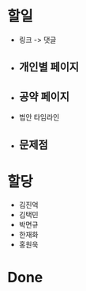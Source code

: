 할일
====================
* 링크 -> 댓글
* 개인별 페이지
  - 
* 공약 페이지
  - 
* 법안 타임라인
* 문제점
  -


할당
====================
* 김진억
* 김택민
* 박면규
* 한재화
* 홍원욱

Done
====================
